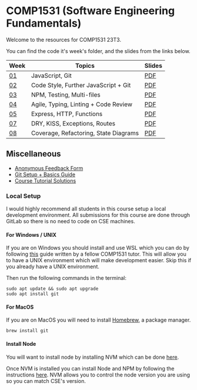 # COMP1531 (Software Engineering Fundamentals)

Welcome to the resources for COMP1531 23T3.

You can find the code it's week's folder, and the slides from the links below.

| Week            | Topics                                | Slides                                      |
| --------------- | ------------------------------------- | ------------------------------------------- |
| [01](./week01/) | JavaScript, Git                       | [PDF](./week01/COMP1531%20-%20Week%201.pdf) |
| [02](./week02/) | Code Style, Further JavaScript + Git  | [PDF](./week02/COMP1531%20-%20Week%202.pdf) |
| [03](./week03/) | NPM, Testing, Multi-files             | [PDF](./week03/COMP1531%20-%20Week%203.pdf) |
| [04](./week04/) | Agile, Typing, Linting + Code Review  | [PDF](./week04/COMP1531%20-%20Week%204.pdf) |
| [05](./week05/) | Express, HTTP, Functions              | [PDF](./week05/Week%205%20COMP1531.pdf)     |
| [07](./week07/) | DRY, KISS, Exceptions, Routes         | [PDF](./week07/COMP1531%20Week%207.pdf)     |
| [08](./week08/) | Coverage, Refactoring, State Diagrams | [PDF](./week08/COMP1531%20-%20Week%208.pdf) |

## Miscellaneous

- [Anonymous Feedback Form](https://forms.gle/BytrFSG3vMzU73HW9)
- [Git Setup + Basics Guide](https://gist.github.com/jeremyle56/f3b664f0491d6ec0d9a03ab34780b876)
- [Course Tutorial Solutions](https://nw-syd-gitlab.cseunsw.tech/COMP1531/23T3/tutorials/-/tree/master)

### Local Setup

I would highly recommend all students in this course setup a local development environment. All submissions for this course are done through GitLab so there is no need to code on CSE machines.

#### For Windows / UNIX

If you are on Windows you should install and use WSL which you can do by following [this](https://github.com/WilliamHuynh5/unsw-cse-home-computing-wsl2) guide written by a fellow COMP1531 tutor. This will allow you to have a UNIX environment which will make development easier. Skip this if you already have a UNIX environment.

Then run the following commands in the terminal:

```shell
sudo apt update && sudo apt upgrade
sudo apt install git
```

#### For MacOS

If you are on MacOS you will need to install [Homebrew](https://brew.sh/), a package manager.

```shell
brew install git
```

#### Install Node

You will want to install node by installing NVM which can be done [here](https://github.com/nvm-sh/nvm#installing-and-updating).

Once NVM is installed you can install Node and NPM by following the instructions [here](https://github.com/nvm-sh/nvm#installing-and-updating). NVM allows you to control the node version you are using so you can match CSE's version.
